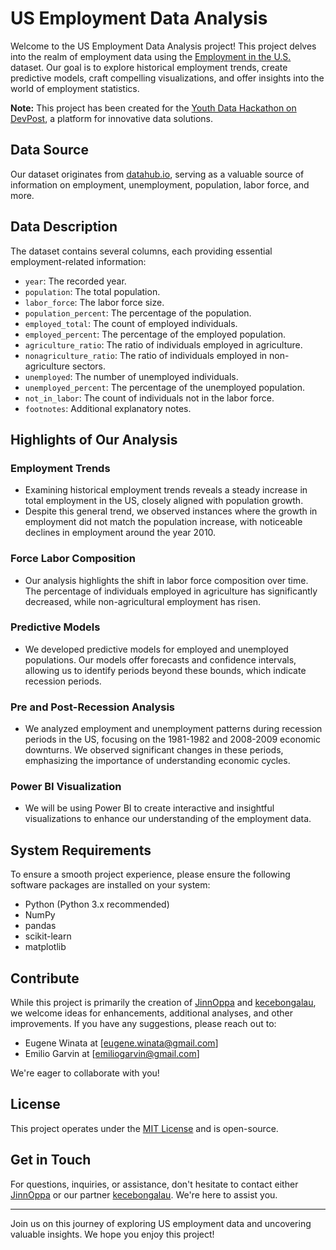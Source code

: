 # US Employment Data Analysis

Welcome to the US Employment Data Analysis project! This project delves into the realm of employment data using the [Employment in the U.S.](https://datahub.io/core/employment-us) dataset. Our goal is to explore historical employment trends, create predictive models, craft compelling visualizations, and offer insights into the world of employment statistics.

**Note:** This project has been created for the [Youth Data Hackathon on DevPost](https://youth-data-hack.devpost.com/), a platform for innovative data solutions.

## Data Source

Our dataset originates from [datahub.io](https://datahub.io/core/employment-us), serving as a valuable source of information on employment, unemployment, population, labor force, and more.

## Data Description

The dataset contains several columns, each providing essential employment-related information:

- `year`: The recorded year.
- `population`: The total population.
- `labor_force`: The labor force size.
- `population_percent`: The percentage of the population.
- `employed_total`: The count of employed individuals.
- `employed_percent`: The percentage of the employed population.
- `agriculture_ratio`: The ratio of individuals employed in agriculture.
- `nonagriculture_ratio`: The ratio of individuals employed in non-agriculture sectors.
- `unemployed`: The number of unemployed individuals.
- `unemployed_percent`: The percentage of the unemployed population.
- `not_in_labor`: The count of individuals not in the labor force.
- `footnotes`: Additional explanatory notes.

## Highlights of Our Analysis

### Employment Trends
- Examining historical employment trends reveals a steady increase in total employment in the US, closely aligned with population growth.
- Despite this general trend, we observed instances where the growth in employment did not match the population increase, with noticeable declines in employment around the year 2010.

### Force Labor Composition
- Our analysis highlights the shift in labor force composition over time. The percentage of individuals employed in agriculture has significantly decreased, while non-agricultural employment has risen.

### Predictive Models
- We developed predictive models for employed and unemployed populations. Our models offer forecasts and confidence intervals, allowing us to identify periods beyond these bounds, which indicate recession periods.

### Pre and Post-Recession Analysis
- We analyzed employment and unemployment patterns during recession periods in the US, focusing on the 1981-1982 and 2008-2009 economic downturns. We observed significant changes in these periods, emphasizing the importance of understanding economic cycles.

### Power BI Visualization
- We will be using Power BI to create interactive and insightful visualizations to enhance our understanding of the employment data.

## System Requirements

To ensure a smooth project experience, please ensure the following software packages are installed on your system:

- Python (Python 3.x recommended)
- NumPy
- pandas
- scikit-learn
- matplotlib

## Contribute

While this project is primarily the creation of [JinnOppa](https://github.com/JinnOppa) and [kecebongalau](https://github.com/kecebongalau), we welcome ideas for enhancements, additional analyses, and other improvements. If you have any suggestions, please reach out to:

- Eugene Winata at [eugene.winata@gmail.com]
- Emilio Garvin at [emiliogarvin@gmail.com]

We're eager to collaborate with you!

## License

This project operates under the [MIT License](LICENSE) and is open-source.

## Get in Touch

For questions, inquiries, or assistance, don't hesitate to contact either [JinnOppa](https://github.com/JinnOppa) or our partner [kecebongalau](https://github.com/kecebongalau). We're here to assist you.

---

Join us on this journey of exploring US employment data and uncovering valuable insights. We hope you enjoy this project!